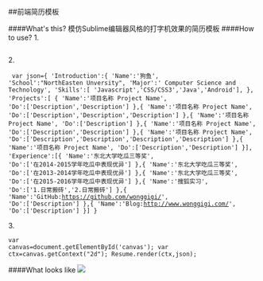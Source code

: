 ##前端简历模板

####What's this?
     模仿Sublime编辑器风格的打字机效果的简历模板
####How to use?
     1. <pre><code><canvas id="canvas" height="1000px" width="600px"></canvas></pre></code>
     2.
     <pre><code>
     var json={
   		'Introduction':{
   			'Name':'狗鱼',
   			'School':"NorthEasten Unversity",
   			'Major':' Computer Science and Technology',
   			'Skills':[ 'Javascript','CSS/CSS3','Java','Android'],
   		},
   		'Projects':[
   		{
   			'Name':'项目名称 Project Name',
   			'Do':['Description','Description']
   		},{
         'Name':'项目名称 Project Name',
   			'Do':['Description','Description','Description']
   		},{
         'Name':'项目名称 Project Name',
   			'Do':['Description']
   		},{
         'Name':'项目名称 Project Name',
   			'Do':['Description','Description']
   		},{
         'Name':'项目名称 Project Name',
   			'Do':['Description','Description','Description','Description']
   		},{
         'Name':'项目名称 Project Name',
   			'Do':['Description','Description']
   		}],
   		'Experience':[{
   			'Name':'东北大学吃瓜三等奖',
   			'Do':['在2014-2015学年吃瓜中表现优异']
   		},{
         'Name':'东北大学吃瓜三等奖',
   			'Do':['在2013-2014学年吃瓜中表现优异']
   		},{
         'Name':'东北大学吃瓜三等奖',
   			'Do':['在2015-2016学年吃瓜中表现优异']
   		},{
   			'Name':'搜狐实习',
   			'Do':['1.日常搬砖','2.日常搬砖']
   		},{
   			'Name':'GitHub:https://github.com/wonggigi/',
   			'Do':['Description']
   		},{
   			'Name':'Blog:http://www.wonggigi.com/',
   			'Do':['Description']
   		}]
   	}
    </pre></code>
    3.
    <pre><code>var canvas=document.getElementById('canvas');
  	var ctx=canvas.getContext("2d");
  	Resume.render(ctx,json);</pre></code>
####What looks like
![](https://github.com/wonggigi/Resume.js/blob/master/img/img1.png)
